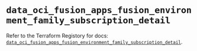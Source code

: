 # `data_oci_fusion_apps_fusion_environment_family_subscription_detail`

Refer to the Terraform Registory for docs: [`data_oci_fusion_apps_fusion_environment_family_subscription_detail`](https://registry.terraform.io/providers/oracle/oci/6.18.0/docs/data-sources/fusion_apps_fusion_environment_family_subscription_detail).
